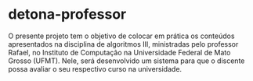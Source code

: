 # detona-professor
O presente projeto tem o objetivo de colocar em prática os conteúdos apresentados na disciplina de algoritmos III, ministradas pelo professor Rafael, no Instituto de Computação na Universidade Federal de Mato Grosso (UFMT). Nele, será desenvolvido um sistema para que o discente possa avaliar o seu respectivo curso na universidade.
